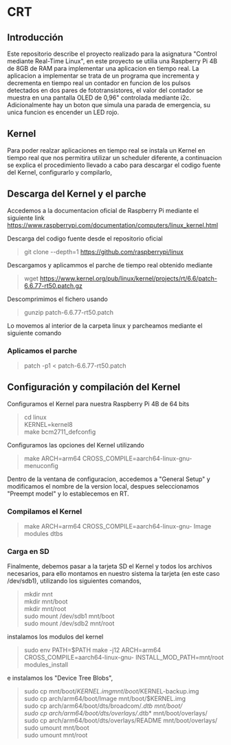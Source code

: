 # CRT
## Introducción
Este repositorio describe el proyecto realizado para la asignatura "Control mediante Real-Time Linux", en este proyecto se utilia una Raspberry Pi 4B de 8GB de RAM para implementar una aplicacion en tiempo real. La aplicacion a implementar se trata de un programa que incrementa y decrementa en tiempo real un contador en funcion de los pulsos detectados en dos pares de fototransistores, el valor del contador se muestra en una pantalla OLED de 0,96" controlada mediante i2c. Adicionalmente hay un boton que simula una parada de emergencia, su unica funcion es encender un LED rojo.


## Kernel
Para poder realzar aplicaciones en tiempo real se instala un Kernel en tiempo real que nos permitira utilizar un scheduler diferente, a continuacion se explica el procedimiento llevado a cabo para descargar el codigo fuente del Kernel, configurarlo y compilarlo,  

## Descarga del Kernel y el parche
Accedemos a la documentacion oficial de Raspberry Pi mediante el siguiente link
https://www.raspberrypi.com/documentation/computers/linux_kernel.html

Descarga del codigo fuente desde el repositorio oficial
>git clone --depth=1 https://github.com/raspberrypi/linux

Descargamos y aplicammos el parche de tiempo real obtenido mediante
>wget https://www.kernel.org/pub/linux/kernel/projects/rt/6.6/patch-6.6.77-rt50.patch.gz

Descomprimimos el fichero usando
>gunzip patch-6.6.77-rt50.patch

Lo movemos al interior de la carpeta linux y parcheamos mediante el siguiente comando

### Aplicamos el parche
>patch -p1 < patch-6.6.77-rt50.patch

## Configuración y compilación del Kernel
Configuramos el Kernel para nuestra Raspberry Pi 4B de 64 bits
>cd linux  
>KERNEL=kernel8  
>make bcm2711_defconfig

Configuramos las opciones del Kernel utilizando 
>make ARCH=arm64 CROSS_COMPILE=aarch64-linux-gnu- menuconfig

Dentro de la ventana de configuracion, accedemos a "General Setup" y modificamos el nombre de la version local, despues seleccionamos "Preempt model" y lo establecemos en RT.

### Compilamos el Kernel
>make ARCH=arm64 CROSS_COMPILE=aarch64-linux-gnu- Image modules dtbs

### Carga en SD
Finalmente, debemos pasar a la tarjeta SD el Kernel y todos los archivos necesarios, para ello montamos en nuestro sistema la tarjeta (en este caso /dev/sdb1), utilizando los siguientes comandos,

>mkdir mnt  
>mkdir mnt/boot  
>mkdir mnt/root  
>sudo mount /dev/sdb1 mnt/boot  
>sudo mount /dev/sdb2 mnt/root  

instalamos los modulos del kernel

>sudo env PATH=$PATH make -j12 ARCH=arm64 CROSS_COMPILE=aarch64-linux-gnu- INSTALL_MOD_PATH=mnt/root modules_install  

e instalamos los "Device Tree Blobs",

>sudo cp mnt/boot/$KERNEL.img mnt/boot/$KERNEL-backup.img  
>sudo cp arch/arm64/boot/Image mnt/boot/$KERNEL.img  
>sudo cp arch/arm64/boot/dts/broadcom/*.dtb mnt/boot/  
>sudo cp arch/arm64/boot/dts/overlays/*.dtb* mnt/boot/overlays/  
>sudo cp arch/arm64/boot/dts/overlays/README mnt/boot/overlays/  
>sudo umount mnt/boot  
>sudo umount mnt/root  
